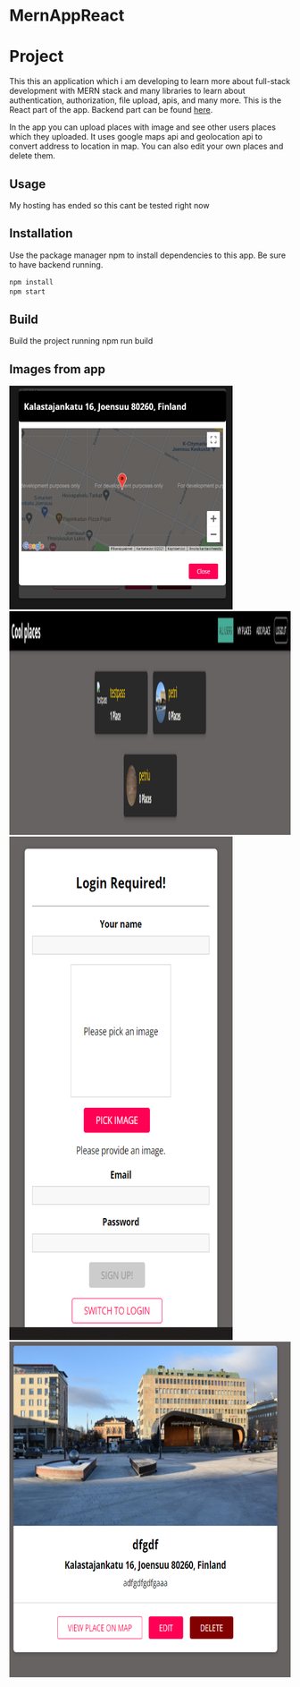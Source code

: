 # MernAppReact

# Project

This this an application which i am developing to learn more about full-stack development with MERN stack and many libraries to learn about authentication, authorization, file upload, apis, and many more.
This is the React part of the app. Backend part can be found [here](https://github.com/Petrikur/MernAppBackend).

In the app you can upload places with image and see other users places which they uploaded. It uses google maps api and geolocation api to convert address to location in map.
You can also edit your own places and delete them.

## Usage

My hosting has ended so this cant be tested right now

## Installation

Use the package manager npm to install dependencies to this app. Be sure to have backend running.

```bash
npm install 
npm start
```

## Build
Build the project running npm run build

## Images from app


<img src="https://github.com/Petrikur/MernAppReact/blob/main/images/ss1.PNG" width="400" height="400">
<img src="https://github.com/Petrikur/MernAppReact/blob/main/images/ss2.PNG" width="1200" height="400">
<img src="https://github.com/Petrikur/MernAppReact/blob/main/images/ss3.PNG" width="400" height="900">
<img src="https://github.com/Petrikur/MernAppReact/blob/main/images/ss5.PNG" width="600" height="600">





